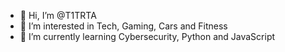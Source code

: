 - 👋 Hi, I’m @T1TRTA
- 👀 I’m interested in Tech, Gaming, Cars and Fitness
- 🌱 I’m currently learning Cybersecurity, Python and JavaScript
